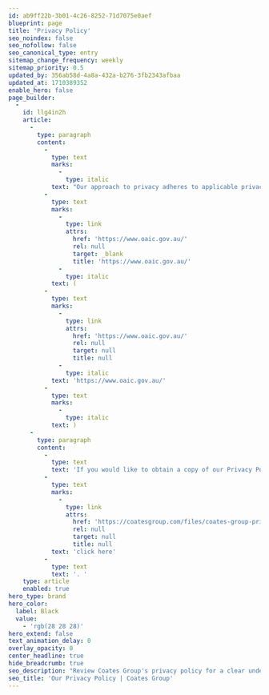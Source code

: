 ```yaml
---
id: ab9ff22b-3b01-4c26-8252-71d7075e0aef
blueprint: page
title: 'Privacy Policy'
seo_noindex: false
seo_nofollow: false
seo_canonical_type: entry
sitemap_change_frequency: weekly
sitemap_priority: 0.5
updated_by: 356ab58d-4a8a-432a-b276-3fb2343afbaa
updated_at: 1710389352
enable_hero: false
page_builder:
  -
    id: llg4in2h
    article:
      -
        type: paragraph
        content:
          -
            type: text
            marks:
              -
                type: italic
            text: "Our approach to privacy adheres to applicable privacy laws in the countries where we operate, including the EU GDPR, California Consumer Privacy Act and the Australian Privacy Principles (APPs), which are contained in Schedule 1 of the Privacy Act 1988. You can obtain more information on Australia’s approach to privacy from the Australian Information Commissioner’s website\_"
          -
            type: text
            marks:
              -
                type: link
                attrs:
                  href: 'https://www.oaic.gov.au/'
                  rel: null
                  target: _blank
                  title: 'https://www.oaic.gov.au/'
              -
                type: italic
            text: (
          -
            type: text
            marks:
              -
                type: link
                attrs:
                  href: 'https://www.oaic.gov.au/'
                  rel: null
                  target: null
                  title: null
              -
                type: italic
            text: 'https://www.oaic.gov.au/'
          -
            type: text
            marks:
              -
                type: italic
            text: )
      -
        type: paragraph
        content:
          -
            type: text
            text: 'If you would like to obtain a copy of our Privacy Policy, '
          -
            type: text
            marks:
              -
                type: link
                attrs:
                  href: 'https://coatesgroup.com/files/coates-group-privacy-policy.pdf'
                  rel: null
                  target: null
                  title: null
            text: 'click here'
          -
            type: text
            text: '. '
    type: article
    enabled: true
hero_type: brand
hero_color:
  label: Black
  value:
    - 'rgb(28 28 28)'
hero_extend: false
text_animation_delay: 0
overlay_opacity: 0
center_headline: true
hide_breadcrumb: true
seo_description: "Review Coates Group's privacy policy for a clear understanding of our data handling and protection. Read now for clarity!"
seo_title: 'Our Privacy Policy | Coates Group'
---
```

